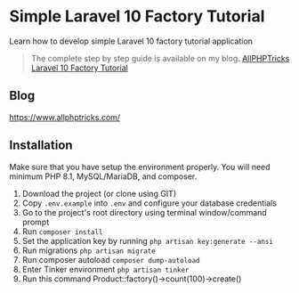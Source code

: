 # Simple Laravel 10 Factory Tutorial
Learn how to develop simple Laravel 10 factory tutorial application

> The complete step by step guide is available on my blog. [AllPHPTricks Laravel 10 Factory Tutorial](https://www.allphptricks.com/simple-laravel-10-factory-tutorial/)

## Blog
https://www.allphptricks.com/


## Installation 
Make sure that you have setup the environment properly. You will need minimum PHP 8.1, MySQL/MariaDB, and composer.

1. Download the project (or clone using GIT)
2. Copy `.env.example` into `.env` and configure your database credentials
3. Go to the project's root directory using terminal window/command prompt
4. Run `composer install`
5. Set the application key by running `php artisan key:generate --ansi`
6. Run migrations `php artisan migrate`
7. Run composer autoload `composer dump-autoload`
8. Enter Tinker environment `php artisan tinker`
9. Run this command Product::factory()->count(100)->create()